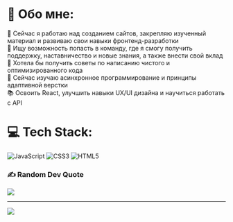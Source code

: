 # 👾 Обо мне:
🔭 Сейчас я работаю над созданием сайтов, закрепляю изученный материал и развиваю свои навыки фронтенд-разработки<br>👯 Ищу возможность попасть в команду, где я смогу получить поддержку, наставничество и новые знания, а также внести свой вклад<br>🤯 Хотела бы получить советы по написанию чистого и оптимизированного кода<br>🌱 Сейчас изучаю асинхронное программирование и принципы адаптивной верстки<br>📚 Освоить React, улучшить навыки UX/UI дизайна и научиться работать с API


# 💻 Tech Stack:
![JavaScript](https://img.shields.io/badge/javascript-%23323330.svg?style=for-the-badge&logo=javascript&logoColor=%23F7DF1E) ![CSS3](https://img.shields.io/badge/css3-%231572B6.svg?style=for-the-badge&logo=css3&logoColor=white) ![HTML5](https://img.shields.io/badge/html5-%23E34F26.svg?style=for-the-badge&logo=html5&logoColor=white)

### ✍️ Random Dev Quote
![](https://quotes-github-readme.vercel.app/api?type=vetical&theme=tokyonight)


---
[![](https://visitcount.itsvg.in/api?id=pentrick&icon=3&color=1)](https://visitcount.itsvg.in)

<!-- Proudly created with GPRM ( https://gprm.itsvg.in ) -->
